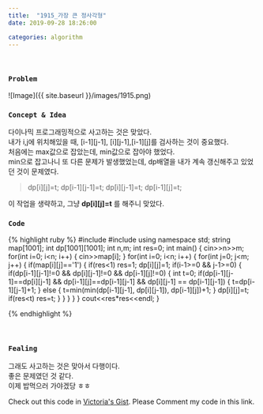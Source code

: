 ```yaml
---
title:  "1915_가장 큰 정사각형"
date: 2019-09-28 18:26:00

categories: algorithm
---
```


<br>

### `Problem`
![Image]({{ site.baseurl }}/images/1915.png)
<br>

### `Concept & Idea`
다이나믹 프로그래밍적으로 사고하는 것은 맞았다. <br>
내가 i,j에 위치해있을 때, [i-1][j-1], [i][j-1],[i-1][j]를 검사하는 것이 중요했다. <br>
처음에는 max값으로 잡았는데, min값으로 잡아야 했었다. <br>
min으로 잡고나니 또 다른 문제가 발생했었는데, dp배열을 내가 계속 갱신해주고 있었던 것이 문제였다. <br>
> dp[i][j]=t;
> dp[i-1][j-1]=t;
> dp[i][j-1]=t;
> dp[i-1][j]=t;

이 작업을 생략하고, 그냥 **dp[i][j]=t** 를 해주니 맞았다.<br>

### `Code`
{% highlight ruby %}
#include <iostream>
#include <string>
using namespace std;
string map[1001];
int dp[1001][1001];
int n,m;
int res=0;
int main() {
    cin>>n>>m;
    for(int i=0; i<n; i++) {
        cin>>map[i];
    }
    for(int i=0; i<n; i++) {
        for(int j=0; j<m; j++) {
            if(map[i][j]=='1') {
                if(res<1)
                    res=1;
                dp[i][j]=1;
                if(i-1>=0 && j-1>=0) {
                    if(dp[i-1][j-1]!=0 && dp[i][j-1]!=0 && dp[i-1][j]!=0) {
                        int t=0;
                        if(dp[i-1][j-1]==dp[i][j-1] && dp[i-1][j]==dp[i-1][j-1] && dp[i][j-1] == dp[i-1][j-1]) {
                            t=dp[i-1][j-1]+1;
                        } else {
                            t=min(min(dp[i-1][j-1], dp[i][j-1]), dp[i-1][j])+1;
                        }
                        dp[i][j]=t;
                        if(res<t)
                            res=t;
                    }
                }
            }
        }
    }
    cout<<res*res<<endl;
}

{% endhighlight %}

<br>

### `Fealing`
그래도 사고하는 것은 맞아서 다행이다. <br>
좋은 문제였던 것 같다. <br>
이제 밥먹으러 가야겠당 ㅎㅎ <br>


Check out this code in [Victoria's Gist][Vic's gist]. Please Comment my code in this link.

[Vic's gist]: https://gist.github.com/victoriagjh/94caa0b6d5894366e93e6fffd8c83ff5
